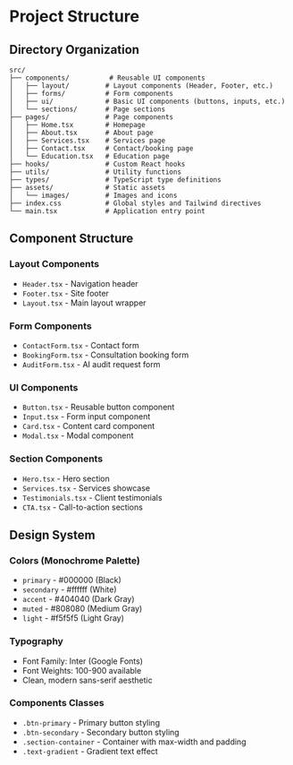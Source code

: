 # Project Structure

## Directory Organization

```
src/
├── components/          # Reusable UI components
│   ├── layout/         # Layout components (Header, Footer, etc.)
│   ├── forms/          # Form components
│   ├── ui/             # Basic UI components (buttons, inputs, etc.)
│   └── sections/       # Page sections
├── pages/              # Page components
│   ├── Home.tsx        # Homepage
│   ├── About.tsx       # About page
│   ├── Services.tsx    # Services page
│   ├── Contact.tsx     # Contact/booking page
│   └── Education.tsx   # Education page
├── hooks/              # Custom React hooks
├── utils/              # Utility functions
├── types/              # TypeScript type definitions
├── assets/             # Static assets
│   └── images/         # Images and icons
├── index.css           # Global styles and Tailwind directives
└── main.tsx            # Application entry point
```

## Component Structure

### Layout Components
- `Header.tsx` - Navigation header
- `Footer.tsx` - Site footer
- `Layout.tsx` - Main layout wrapper

### Form Components
- `ContactForm.tsx` - Contact form
- `BookingForm.tsx` - Consultation booking form
- `AuditForm.tsx` - AI audit request form

### UI Components
- `Button.tsx` - Reusable button component
- `Input.tsx` - Form input component
- `Card.tsx` - Content card component
- `Modal.tsx` - Modal component

### Section Components
- `Hero.tsx` - Hero section
- `Services.tsx` - Services showcase
- `Testimonials.tsx` - Client testimonials
- `CTA.tsx` - Call-to-action sections

## Design System

### Colors (Monochrome Palette)
- `primary` - #000000 (Black)
- `secondary` - #ffffff (White)
- `accent` - #404040 (Dark Gray)
- `muted` - #808080 (Medium Gray)
- `light` - #f5f5f5 (Light Gray)

### Typography
- Font Family: Inter (Google Fonts)
- Font Weights: 100-900 available
- Clean, modern sans-serif aesthetic

### Components Classes
- `.btn-primary` - Primary button styling
- `.btn-secondary` - Secondary button styling
- `.section-container` - Container with max-width and padding
- `.text-gradient` - Gradient text effect 